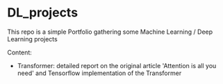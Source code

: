 # DL_projects
This repo is a simple Portfolio gathering some Machine Learning / Deep Learning projects

Content:
- Transformer: detailed report on the original article 'Attention is all you need' and Tensorflow implementation of the Transformer
